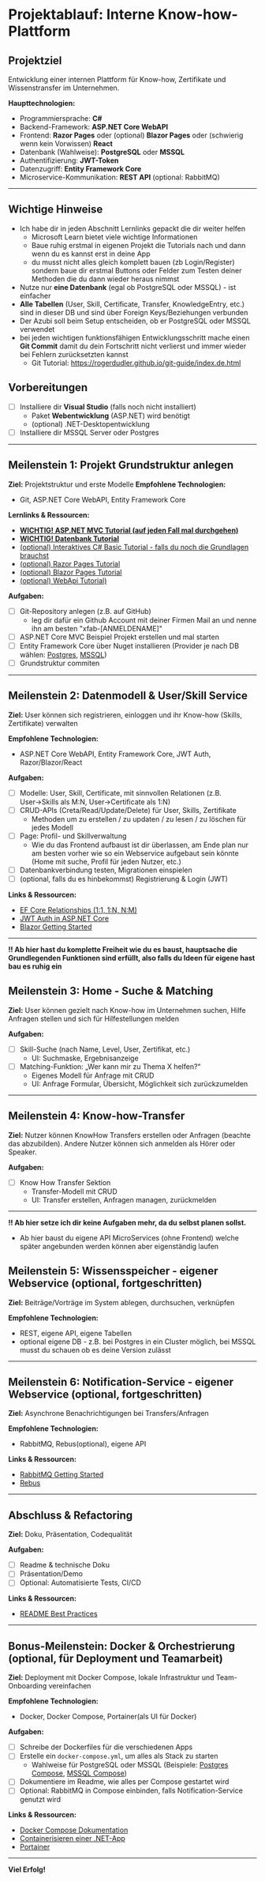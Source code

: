 # Projektablauf: Interne Know-how-Plattform

## **Projektziel**
Entwicklung einer internen Plattform für Know-how, Zertifikate und Wissenstransfer im Unternehmen.

**Haupttechnologien:**
- Programmiersprache: **C#**
- Backend-Framework: **ASP.NET Core WebAPI**
- Frontend: **Razor Pages** oder (optional) **Blazor Pages** oder (schwierig wenn kein Vorwissen) **React** 
- Datenbank (Wahlweise): **PostgreSQL** oder **MSSQL**  
- Authentifizierung: **JWT-Token**
- Datenzugriff: **Entity Framework Core**
- Microservice-Kommunikation: **REST API** (optional: RabbitMQ)

---

## **Wichtige Hinweise**
- Ich habe dir in jeden Abschnitt Lernlinks gepackt die dir weiter helfen  
  - Microsoft Learn bietet viele wichtige Informationen 
  - Baue ruhig erstmal in eigenen Projekt die Tutorials nach und dann wenn du es kannst erst in deine App 
  - du musst nicht alles gleich komplett bauen (zb Login/Register) sondern baue dir erstmal Buttons oder Felder zum Testen deiner Methoden die du dann wieder heraus nimmst  
- Nutze nur **eine Datenbank** (egal ob PostgreSQL oder MSSQL) - ist einfacher 
- **Alle Tabellen** (User, Skill, Certificate, Transfer, KnowledgeEntry, etc.) sind in dieser DB und sind über Foreign Keys/Beziehungen verbunden
- Der Azubi soll beim Setup entscheiden, ob er PostgreSQL oder MSSQL verwendet  
- bei jeden wichtigen funktionsfähigen Entwicklungsschritt mache einen **Git Commit** damit du dein Fortschritt nicht verlierst und immer wieder bei Fehlern zurücksetzten kannst
    - Git Tutorial: https://rogerdudler.github.io/git-guide/index.de.html

## **Vorbereitungen** 
- [ ] Installiere dir **Visual Studio** (falls noch nicht installiert)
  - Paket **Webentwicklung** (ASP.NET) wird benötigt
  - (optional) .NET-Desktopentwicklung   
- [ ] Installiere dir MSSQL Server oder Postgres 

---

## **Meilenstein 1: Projekt Grundstruktur anlegen**

**Ziel:** Projektstruktur und erste Modelle
**Empfohlene Technologien:**  
- Git, ASP.NET Core WebAPI, Entity Framework Core

**Lernlinks & Ressourcen:**  
- [**WICHTIG! ASP.NET MVC Tutorial (auf jeden Fall mal durchgehen)**](https://learn.microsoft.com/de-de/aspnet/core/tutorials/first-mvc-app/start-mvc?view=aspnetcore-9.0&tabs=visual-studio)
- [**WICHTIG! Datenbank Tutorial**](https://learn.microsoft.com/de-de/aspnet/core/data/ef-mvc/?view=aspnetcore-9.0)
- [(optional) Interaktives C# Basic Tutorial - falls du noch die Grundlagen brauchst](https://www.w3schools.com/cs/index.php)
- [(optional) Razor Pages Tutorial](https://learn.microsoft.com/de-de/aspnet/core/tutorials/razor-pages/?view=aspnetcore-9.0)
- [(optional) Blazor Pages Tutorial](https://learn.microsoft.com/de-de/aspnet/core/blazor/tutorials/?view=aspnetcore-9.0)
- [(optional) WebApi Tutorial)](https://learn.microsoft.com/de-de/aspnet/core/tutorials/first-web-api?view=aspnetcore-9.0&tabs=visual-studio)

**Aufgaben:**
- [ ] Git-Repository anlegen (z.B. auf GitHub)
  - leg dir dafür ein Github Account mit deiner Firmen Mail an und nenne ihn am besten "xfab-[ANMELDENAME]"
- [ ] ASP.NET Core MVC Beispiel Projekt erstellen und mal starten
- [ ] Entity Framework Core über Nuget installieren (Provider je nach DB wählen: [Postgres](https://www.nuget.org/packages/Npgsql.EntityFrameworkCore.PostgreSQL), [MSSQL](https://www.nuget.org/packages/Microsoft.EntityFrameworkCore.SqlServer))
- [ ] Grundstruktur commiten 

---

## **Meilenstein 2: Datenmodell & User/Skill Service**

**Ziel:** User können sich registrieren, einloggen und ihr Know-how (Skills, Zertifikate) verwalten

**Empfohlene Technologien:**
- ASP.NET Core WebAPI, Entity Framework Core, JWT Auth, Razor/Blazor/React

**Aufgaben:**
- [ ] Modelle: User, Skill, Certificate, mit sinnvollen Relationen (z.B. User→Skills als M:N, User→Certificate als 1:N)
- [ ] CRUD-APIs (Creta/Read/Update/Delete) für User, Skills, Zertifikate
  - Methoden um zu erstellen / zu updaten / zu lesen / zu löschen für jedes Modell 
- [ ] Page: Profil- und Skillverwaltung
  - Wie du das Frontend aufbaust ist dir überlassen, am Ende plan nur am besten vorher wie so ein Webservice aufgebaut sein könnte (Home mit suche, Profil für jeden Nutzer, etc.)
- [ ] Datenbankverbindung testen, Migrationen einspielen
- [ ] (optional, falls du es hinbekommst) Registrierung & Login (JWT)

**Links & Ressourcen:**  
- [EF Core Relationships (1:1, 1:N, N:M)](https://learn.microsoft.com/en-us/ef/core/modeling/relationships/)
- [JWT Auth in ASP.NET Core](https://learn.microsoft.com/de-de/aspnet/core/security/authentication/configure-jwt-bearer-authentication?view=aspnetcore-9.0)
- [Blazor Getting Started](https://learn.microsoft.com/en-us/aspnet/core/blazor/get-started)

---

**!!  Ab hier hast du komplette Freiheit wie du es baust, hauptsache die Grundlegenden Funktionen sind erfüllt, also falls du Ideen für eigene hast bau es ruhig ein**

## **Meilenstein 3: Home - Suche & Matching**

**Ziel:** User können gezielt nach Know-how im Unternehmen suchen, Hilfe Anfragen stellen und sich für Hilfestellungen melden

**Aufgaben:**
- [ ] Skill-Suche (nach Name, Level, User, Zertifikat, etc.)
   - UI: Suchmaske, Ergebnisanzeige
- [ ] Matching-Funktion: „Wer kann mir zu Thema X helfen?“
  - Eigenes Modell für Anfrage mit CRUD
  - UI: Anfrage Formular, Übersicht, Möglichkeit sich zurückzumelden 

---

## **Meilenstein 4: Know-how-Transfer**

**Ziel:** Nutzer können KnowHow Transfers erstellen oder Anfragen (beachte das abzubilden). Andere Nutzer können sich anmelden als Hörer oder Speaker. 

**Aufgaben:**
- [ ] Know How Transfer Sektion 
  - Transfer-Modell mit CRUD 
  - UI: Transfer erstellen, Anfragen managen, zurückmelden 

---

**!! Ab hier setze ich dir keine Aufgaben mehr, da du selbst planen sollst.** 
- Ab hier baust du eigene API MicroServices (ohne Frontend) welche später angebunden werden können aber eigenständig laufen


## **Meilenstein 5: Wissensspeicher - eigener Webservice (optional, fortgeschritten)**

**Ziel:** Beiträge/Vorträge im System ablegen, durchsuchen, verknüpfen

**Empfohlene Technologien:**
- REST, eigene API, eigene Tabellen 
- optional eigene DB - z.B. bei Postgres in ein Cluster möglich, bei MSSQL musst du schauen ob es deine Version zulässt

---

## **Meilenstein 6: Notification-Service - eigener Webservice (optional, fortgeschritten)**

**Ziel:** Asynchrone Benachrichtigungen bei Transfers/Anfragen

**Empfohlene Technologien:**
- RabbitMQ, Rebus(optional), eigene API

**Links & Ressourcen:**
- [RabbitMQ Getting Started](https://www.rabbitmq.com/getstarted.html)
- [Rebus](https://rebus.fm/what-is-rebus/)

---

## **Abschluss & Refactoring**

**Ziel:** Doku, Präsentation, Codequalität

**Aufgaben:**
- [ ] Readme & technische Doku
- [ ] Präsentation/Demo
- [ ] Optional: Automatisierte Tests, CI/CD

**Links & Ressourcen:**
- [README Best Practices](https://www.makeareadme.com/)

---

## **Bonus-Meilenstein: Docker & Orchestrierung (optional, für Deployment und Teamarbeit)**

**Ziel:** Deployment mit Docker Compose, lokale Infrastruktur und Team-Onboarding vereinfachen

**Empfohlene Technologien:**
- Docker, Docker Compose, Portainer(als UI für Docker)

**Aufgaben:**
- [ ] Schreibe der Dockerfiles für die verschiedenen Apps
- [ ] Erstelle ein `docker-compose.yml`, um alles als Stack zu starten 
  - Wahlweise für PostgreSQL oder MSSQL (Beispiele: [Postgres Compose](https://hub.docker.com/_/postgres), [MSSQL Compose](https://hub.docker.com/_/microsoft-mssql-server))
- [ ] Dokumentiere im Readme, wie alles per Compose gestartet wird
- [ ] Optional: RabbitMQ in Compose einbinden, falls Notification-Service genutzt wird

**Links & Ressourcen:**
- [Docker Compose Dokumentation](https://docs.docker.com/compose/)
- [Containerisieren einer .NET-App](https://learn.microsoft.com/de-de/dotnet/core/docker/build-container?tabs=windows&pivots=dotnet-9-0)
- [Portainer](https://www.portainer.io/)

---

**Viel Erfolg!**